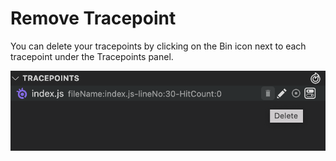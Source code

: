 # Remove Tracepoint

You can delete your tracepoints by clicking on the Bin icon next to each tracepoint under the Tracepoints panel.

![](<../../../.gitbook/assets/Screen Shot 2022-05-26 at 14.43.55.png>)
